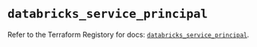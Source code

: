 # `databricks_service_principal`

Refer to the Terraform Registory for docs: [`databricks_service_principal`](https://registry.terraform.io/providers/databricks/databricks/1.33.0/docs/resources/service_principal).
